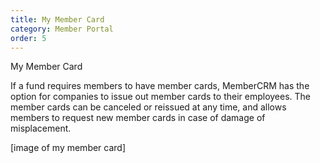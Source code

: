 ```yaml
---
title: My Member Card
category: Member Portal
order: 5
---
```


My Member Card

If a fund requires members to have member cards, MemberCRM has the option for companies to issue out member cards to their employees. The member cards can be canceled or reissued at any time, and allows members to request new member cards in case of damage of misplacement.

[image of my member card]
